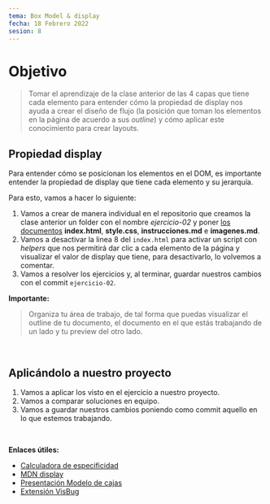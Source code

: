 ```yaml
---
tema: Box Model & display
fecha: 18 Febrero 2022
sesion: 8
---
```


# Objetivo

> Tomar el aprendizaje de la clase anterior de las 4 capas que tiene cada elemento para entender cómo la propiedad de display nos ayuda a crear el diseño de flujo (la posición que toman los elementos en la página de acuerdo a sus *outline*) y cómo aplicar este conocimiento para crear layouts.

## Propiedad display

Para entender cómo se posicionan los elementos en el DOM, es importante entender la propiedad de display que tiene cada elemento y su jerarquía.

Para esto, vamos a hacer lo siguiente:

1. Vamos a crear de manera individual en el repositorio que creamos la clase anterior un folder con el nombre *ejercicio-02* y poner [los documentos](https://gist.github.com/venturamichel/d1d9a853c996633c6b97aeb0cd0c6520) **index.html**, **style.css**, **instrucciones.md** e **imagenes.md**.
2. Vamos a desactivar la linea 8 del `index.html` para activar un script con *helpers* que nos permitirá dar clic a cada elemento de la página y visualizar el valor de display que tiene, para desactivarlo, lo volvemos a comentar.
3. Vamos a resolver los ejercicios y, al terminar, guardar nuestros cambios con el commit `ejercicio-02`.

**Importante:**

> Organiza tu área de trabajo, de tal forma que puedas visualizar el outline de tu documento, el documento en el que estás trabajando de un lado y tu preview del otro lado.

<br>

## Aplicándolo a nuestro proyecto

1. Vamos a aplicar los visto en el ejercicio a nuestro proyecto.
2. Vamos a comparar soluciones en equipo.
3. Vamos a guardar nuestros cambios poniendo como commit aquello en lo que estemos trabajando.

<br>

**Enlaces útiles:**

* [Calculadora de especificidad](https://polypane.app/css-specificity-calculator/)
* [MDN display](https://developer.mozilla.org/es/docs/Web/CSS/display)
* [Presentación Modelo de cajas](https://mysterious-van.surge.sh)
* [Extensión VisBug](https://chrome.google.com/webstore/detail/visbug/cdockenadnadldjbbgcallicgledbeoc)
